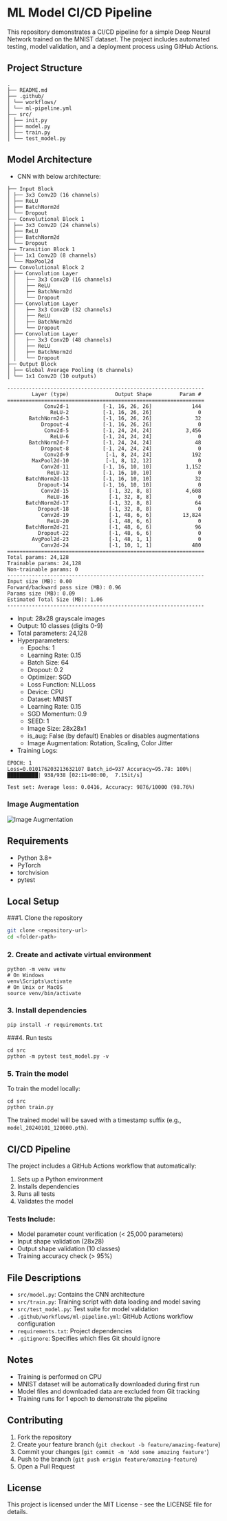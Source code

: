  # ML Model CI/CD Pipeline

This repository demonstrates a CI/CD pipeline for a simple Deep Neural Network trained on the MNIST dataset. The project includes automated testing, model validation, and a deployment process using GitHub Actions.

## Project Structure

```
.
├── README.md
├── .github/
│ └── workflows/
│ └── ml-pipeline.yml
├── src/
│ ├── init.py
│ ├── model.py
│ ├── train.py
│ └── test_model.py
```


## Model Architecture
- CNN with below architecture:
```
├── Input Block
│ ├── 3x3 Conv2D (16 channels)
│ ├── ReLU
│ ├── BatchNorm2d
│ └── Dropout
├── Convolutional Block 1
│ ├── 3x3 Conv2D (24 channels)
│ ├── ReLU
│ ├── BatchNorm2d
│ └── Dropout
├── Transition Block 1
│ ├── 1x1 Conv2D (8 channels)
│ └── MaxPool2d
├── Convolutional Block 2
│ ├── Convolution Layer
│ │   ├── 3x3 Conv2D (16 channels)   
│ │   ├── ReLU
│ │   ├── BatchNorm2d
│ │   └── Dropout
│ ├── Convolution Layer
│ │   ├── 3x3 Conv2D (32 channels)   
│ │   ├── ReLU
│ │   ├── BatchNorm2d
│ │   └── Dropout
│ ├── Convolution Layer
│ │   ├── 3x3 Conv2D (48 channels)   
│ │   ├── ReLU
│ │   ├── BatchNorm2d
│ │   └── Dropout
├── Output Block
│ ├── Global Average Pooling (6 channels)
│ └── 1x1 Conv2D (10 outputs)
```

```
----------------------------------------------------------------
        Layer (type)               Output Shape         Param #
================================================================
            Conv2d-1           [-1, 16, 26, 26]             144
              ReLU-2           [-1, 16, 26, 26]               0
       BatchNorm2d-3           [-1, 16, 26, 26]              32
           Dropout-4           [-1, 16, 26, 26]               0
            Conv2d-5           [-1, 24, 24, 24]           3,456
              ReLU-6           [-1, 24, 24, 24]               0
       BatchNorm2d-7           [-1, 24, 24, 24]              48
           Dropout-8           [-1, 24, 24, 24]               0
            Conv2d-9            [-1, 8, 24, 24]             192
        MaxPool2d-10            [-1, 8, 12, 12]               0
           Conv2d-11           [-1, 16, 10, 10]           1,152
             ReLU-12           [-1, 16, 10, 10]               0
      BatchNorm2d-13           [-1, 16, 10, 10]              32
          Dropout-14           [-1, 16, 10, 10]               0
           Conv2d-15             [-1, 32, 8, 8]           4,608
             ReLU-16             [-1, 32, 8, 8]               0
      BatchNorm2d-17             [-1, 32, 8, 8]              64
          Dropout-18             [-1, 32, 8, 8]               0
           Conv2d-19             [-1, 48, 6, 6]          13,824
             ReLU-20             [-1, 48, 6, 6]               0
      BatchNorm2d-21             [-1, 48, 6, 6]              96
          Dropout-22             [-1, 48, 6, 6]               0
        AvgPool2d-23             [-1, 48, 1, 1]               0
           Conv2d-24             [-1, 10, 1, 1]             480
================================================================
Total params: 24,128
Trainable params: 24,128
Non-trainable params: 0
----------------------------------------------------------------
Input size (MB): 0.00
Forward/backward pass size (MB): 0.96
Params size (MB): 0.09
Estimated Total Size (MB): 1.06
----------------------------------------------------------------
```

- Input: 28x28 grayscale images
- Output: 10 classes (digits 0-9)
- Total parameters:  24,128
- Hyperparameters:
    - Epochs: 1
    - Learning Rate: 0.15
    - Batch Size: 64
    - Dropout: 0.2
    - Optimizer: SGD
    - Loss Function: NLLLoss
    - Device: CPU
    - Dataset: MNIST
    - Learning Rate: 0.15
    - SGD Momentum: 0.9
    - SEED: 1
    - Image Size: 28x28x1
    - is_aug: False (by default) Enables or disables augmentations
    - Image Augmentation: Rotation, Scaling, Color Jitter
- Training Logs:
```
EPOCH: 1
Loss=0.010176203213632107 Batch_id=937 Accuracy=95.78: 100%|██████████| 938/938 [02:11<00:00,  7.15it/s]

Test set: Average loss: 0.0416, Accuracy: 9876/10000 (98.76%)
```

### Image Augmentation
![Image Augmentation](./assets/image_aug.png) 

## Requirements
- Python 3.8+
- PyTorch
- torchvision
- pytest

## Local Setup

###1. Clone the repository
```bash
git clone <repository-url>
cd <folder-path>
```

### 2. Create and activate virtual environment
```
python -m venv venv
# On Windows
venv\Scripts\activate
# On Unix or MacOS
source venv/bin/activate
```

### 3. Install dependencies
```
pip install -r requirements.txt
``` 

###4. Run tests
```
cd src
python -m pytest test_model.py -v
```

### 5. Train the model
To train the model locally:
```
cd src
python train.py
```


The trained model will be saved with a timestamp suffix (e.g., `model_20240101_120000.pth`).

## CI/CD Pipeline

The project includes a GitHub Actions workflow that automatically:
1. Sets up a Python environment
2. Installs dependencies
3. Runs all tests
4. Validates the model

### Tests Include:
- Model parameter count verification (< 25,000 parameters)
- Input shape validation (28x28)
- Output shape validation (10 classes)
- Training accuracy check (> 95%)

## File Descriptions

- `src/model.py`: Contains the CNN architecture
- `src/train.py`: Training script with data loading and model saving
- `src/test_model.py`: Test suite for model validation
- `.github/workflows/ml-pipeline.yml`: GitHub Actions workflow configuration
- `requirements.txt`: Project dependencies
- `.gitignore`: Specifies which files Git should ignore

## Notes

- Training is performed on CPU
- MNIST dataset will be automatically downloaded during first run
- Model files and downloaded data are excluded from Git tracking
- Training runs for 1 epoch to demonstrate the pipeline

## Contributing

1. Fork the repository
2. Create your feature branch (`git checkout -b feature/amazing-feature`)
3. Commit your changes (`git commit -m 'Add some amazing feature'`)
4. Push to the branch (`git push origin feature/amazing-feature`)
5. Open a Pull Request

## License

This project is licensed under the MIT License - see the LICENSE file for details.